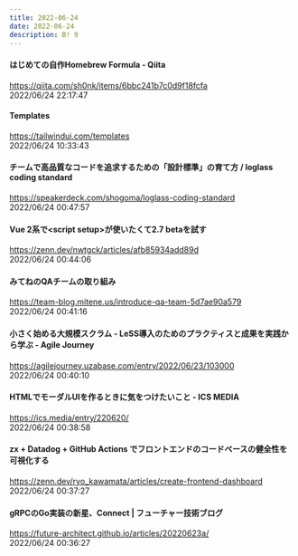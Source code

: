 ```yaml
---
title: 2022-06-24
date: 2022-06-24
description: B! 9
---
```


#### はじめての自作Homebrew Formula - Qiita
https://qiita.com/sh0nk/items/6bbc241b7c0d9f18fcfa<br>
2022/06/24 22:17:47<br>


#### Templates
https://tailwindui.com/templates<br>
2022/06/24 10:33:43<br>


#### チームで高品質なコードを追求するための「設計標準」の育て方 / loglass coding standard
https://speakerdeck.com/shogoma/loglass-coding-standard<br>
2022/06/24 00:47:57<br>


#### Vue 2系で&lt;script setup&gt;が使いたくて2.7 betaを試す
https://zenn.dev/nwtgck/articles/afb85934add89d<br>
2022/06/24 00:44:06<br>


#### みてねのQAチームの取り組み
https://team-blog.mitene.us/introduce-qa-team-5d7ae90a579<br>
2022/06/24 00:41:16<br>


#### 小さく始める大規模スクラム - LeSS導入のためのプラクティスと成果を実践から学ぶ - Agile Journey
https://agilejourney.uzabase.com/entry/2022/06/23/103000<br>
2022/06/24 00:40:10<br>


#### HTMLでモーダルUIを作るときに気をつけたいこと - ICS MEDIA
https://ics.media/entry/220620/<br>
2022/06/24 00:38:58<br>


#### zx + Datadog + GitHub Actions でフロントエンドのコードベースの健全性を可視化する
https://zenn.dev/ryo_kawamata/articles/create-frontend-dashboard<br>
2022/06/24 00:37:27<br>


#### gRPCのGo実装の新星、Connect | フューチャー技術ブログ
https://future-architect.github.io/articles/20220623a/<br>
2022/06/24 00:36:27<br>


